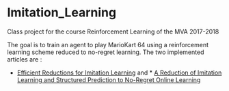 # Imitation_Learning

Class project for the course Reinforcement Learning of the MVA 2017-2018

The goal is to train an agent to play MarioKart 64 using a reinforcement learning scheme reduced to no-regret learning. The two implemented articles are :
* <a href="http://proceedings.mlr.press/v9/ross10a/ross10a.pdf">Efficient Reductions for Imitation Learning</a> and  * <a href="http://proceedings.mlr.press/v15/ross11a/ross11a.pdf">A Reduction of Imitation Learning and Structured Prediction
to No-Regret Online Learning</a>

